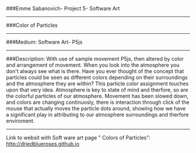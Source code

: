 ###Emme Sabanovich- Project 5- Software Art
***
###Color of Particles
***
###Medium: Software Art- P5js
***
###Description:
With use of sample movement P5js, then altered by color and arrangement of movement.
When you look into the atmosphere you don't always see what is there. Have you ever 
thought of the concept that particles could be seen as different colors depending on their 
surroundings and the atmosphere they are within? This particle color assignment touches upon that very idea. 
Atmosphere is key to state of mind and therfore, so are the colorful particles of our atmosphere. Movement has 
been slowed down, and colors are changing continuosly, there is interaction through click of the mouse 
that actually moves the particle dots around, showing how we have a significant play in attributing to 
our atmosphere surroundings and therfore enviroment. 
***
Link to websit with Soft ware art page " Colors of Particles":
http://driedblueroses.github.io
